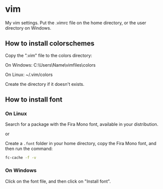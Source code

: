 # vim
My vim settings. Put the .vimrc file on the home directory, or the user directory on Windows.

## How to install colorschemes 

Copy the ".vim" file to the colors directory:

On Windows:
C:\Users\Name\vimfiles\colors

On Linux:
~/.vim/colors

Create the directory if it doesn't exists.

## How to install font

### On Linux

Search for a package with the Fira Mono font, available in your distribution.

or

Create a `.font` folder in your home directory, copy the Fira Mono font, and then run the command:

```bash
fc-cache -f -v
```

### On Windows

Click on the font file, and then click on "Install font".
